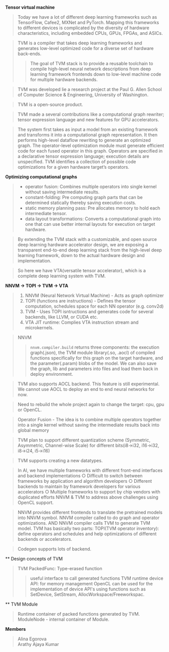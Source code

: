 **Tensor virtual machine**
>Today we have a lot of different deep learning frameworks such as TensorFlow, Cafee2, MXNet and PyTorch. Mapping this frameworks to different devices is complicated by the diversity of hardware characteristics,
including embedded CPUs, GPUs, FPGAs, and ASICs.

>TVM is a compiler that takes deep learning frameworks and generates low-level optimized code for a diverse set of hardware back-ends.
>>The goal of TVM stack is to provide a reusable toolchain to compile high-level neural network descriptions from deep learning framework frontends down to low-level machine code for multiple hardware backends.

>TVM was developed lie a research project at the Paul G. Allen School of Computer Science & Engineering, University of Washington.

>TVM is a open-source product.

>TVM made a several contributions like a computational graph rewriter; tensor expression language and new features for GPU accelerators.

>The system first takes as input a model from an existing framework and transforms it into a computational graph representation. It then performs high-level dataflow rewriting to generate an optimized graph. The operator-level optimization module must generate efficient code for each fused operator in this graph. Operators are specified in a declarative tensor expression language; execution details are unspecified. TVM identifies a collection of possible code optimizations for a given hardware target’s operators.

**Optimizing computational graphs**
>* operator fusion: Combines multiple operators into single kernel without saving intermediate results. 
>* constant-folding: Pre computing graph parts that can be determined statically thereby saving execution costs. 
>* static memory planning pass: Pre allocates memory to hold each intermediate tensor. 
>* data layout transformations: Converts a computational graph into one that can use better internal layouts for execution on target hardware. 

>By extending the TVM stack with a customizable, and open source deep learning hardware accelerator design, we are exposing a transparent end-to-end deep learning stack from the high-level deep learning framework, down to the actual hardware design and implementation. 

>So here we have VTA(versatile tensor accelerator), which is a complete deep learning system with TVM.


**NNVM -> TOPI -> TVM -> VTA**

> 1. NNVM (Neural Network Virtual Machine) - Acts as graph optimizer
> 2. TOPI (functions are instructions) - Defines the tensor computation, schedules space for each NN operator (e.g. conv2d)
> 3. TVM - Uses TOPI isntructions and generates code for several backends, like LLVM, or CUDA etc.
> 4. VTA JIT runtime: Complies VTA instruction stream and microkernels.

> NNVM
>> `nnvm.compiler.build` returns three components: the execution graph(.json), the TVM module library(.so, .aocl) of compiled functions specifically for this graph on the target hardware, and the parameter(.param) blobs of the model.
>>We can also save the graph, lib and parameters into files and load them back in deploy environment.

> TVM also supports AOCL backend. This feature is still experimental. We cannot use AOCL to deploy an end to end neural networks for now.

> Need to rebuild the whole project again to change the target: cpu, gpu or OpenCL.

> Operator Fusion - 	The idea is to combine multiple operators together into a single kernel without saving the intermediate results back into global memory

> TVM plan to support different quantization scheme (Symmetric, Asymmetric, Channel-wise Scale) for different bits(i8->i32, i16->i32, i8->i24, i5->i16)

> TVM supports creating a new datatypes.

> In AI, we have multiple frameworks with different front-end interfaces and backend implementations
○ Difficult to switch between frameworks by application and algorithm developers
○ Different backends to maintain by framework developers for various accelerators
○ Multiple frameworks to support by chip vendors with duplicated efforts
 NNVM & TVM to address above challenges using OpenCL support.
 
 > NNVM provides different frontends to translate the pretrained models into NNVM symbol.
 > NNVM compiler called to do graph and operator optimizations. AND NNVM compiler calls TVM to generate TVM model.
 > TVM has basically two parts:
TOPI(TVM operator inventory):  define operators and schedules and help optimizations of different backends or accelerators. 

> Codegen supports lots of backend.

** Design concepts of TVM
>  TVM PackedFunc: Type-erased function
>> useful interface to call generated functions
>  TVM runtime device API: for memory management
>> OpenCL can be used for the implementation of device API's using functions such as SetDevice, SetStream, AllocWorkspace/Freeworkspac.

** TVM Module
> Runtime container of packed functions generated by TVM.
> ModuleNode - internal container of Module.








**Members**
>Alina Egorova <br/>
>Arathy Ajaya Kumar
